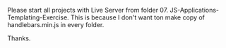 Please start all projects with Live Server from folder
07. JS-Applications-Templating-Exercise.
This is because I don't want ton make copy of handlebars.min.js in every folder.

Thanks.